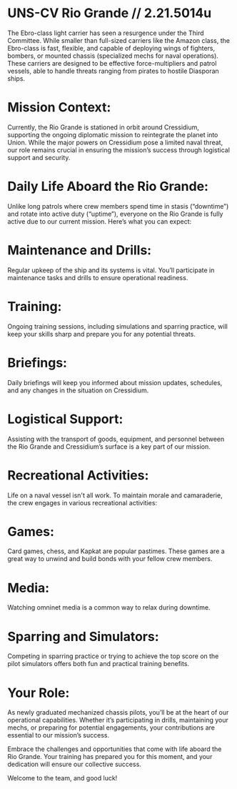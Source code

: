 # UNS-CV Rio Grande // 2.21.5014u
The Ebro-class light carrier has seen a resurgence under the Third Committee. While smaller than full-sized carriers like the Amazon class, the Ebro-class is fast, flexible, and capable of deploying wings of fighters, bombers, or mounted chassis (specialized mechs for naval operations). These carriers are designed to be effective force-multipliers and patrol vessels, able to handle threats ranging from pirates to hostile Diasporan ships.

# Mission Context: 
Currently, the Rio Grande is stationed in orbit around Cressidium, supporting the ongoing diplomatic mission to reintegrate the planet into Union. While the major powers on Cressidium pose a limited naval threat, our role remains crucial in ensuring the mission’s success through logistical support and security.

# Daily Life Aboard the Rio Grande: 
Unlike long patrols where crew members spend time in stasis (“downtime”) and rotate into active duty (“uptime”), everyone on the Rio Grande is fully active due to our current mission. Here’s what you can expect:

# Maintenance and Drills: 
Regular upkeep of the ship and its systems is vital. You’ll participate in maintenance tasks and drills to ensure operational readiness.

# Training: 
Ongoing training sessions, including simulations and sparring practice, will keep your skills sharp and prepare you for any potential threats.

# Briefings: 
Daily briefings will keep you informed about mission updates, schedules, and any changes in the situation on Cressidium.

# Logistical Support: 
Assisting with the transport of goods, equipment, and personnel between the Rio Grande and Cressidium’s surface is a key part of our mission.

# Recreational Activities: 
Life on a naval vessel isn't all work. To maintain morale and camaraderie, the crew engages in various recreational activities:

# Games: 
Card games, chess, and Kapkat are popular pastimes. These games are a great way to unwind and build bonds with your fellow crew members.

# Media: 
Watching omninet media is a common way to relax during downtime.

# Sparring and Simulators: 
Competing in sparring practice or trying to achieve the top score on the pilot simulators offers both fun and practical training benefits.

# Your Role: 
As newly graduated mechanized chassis pilots, you’ll be at the heart of our operational capabilities. Whether it’s participating in drills, maintaining your mechs, or preparing for potential engagements, your contributions are essential to our mission’s success.

Embrace the challenges and opportunities that come with life aboard the Rio Grande. Your training has prepared you for this moment, and your dedication will ensure our collective success.

Welcome to the team, and good luck!
